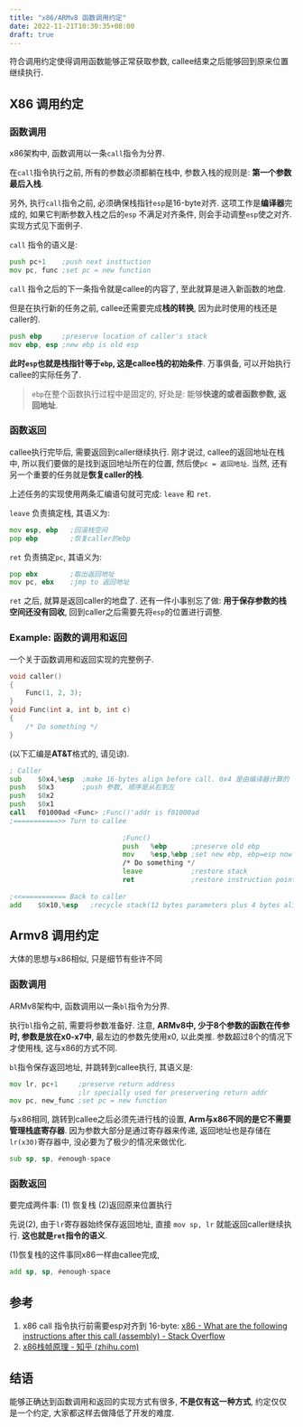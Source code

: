 ```yaml
---
title: "x86/ARMv8 函数调用约定"
date: 2022-11-21T10:30:35+08:00
draft: true
---
```


符合调用约定使得调用函数能够正常获取参数, callee结束之后能够回到原来位置继续执行.

## X86 调用约定

### 函数调用

x86架构中, 函数调用以一条`call`指令为分界.

在`call`指令执行之前, 所有的参数必须都躺在栈中, 参数入栈的规则是: **第一个参数最后入栈**. 

另外, 执行`call`指令之前, 必须确保栈指针`esp`是16-byte对齐. 这项工作是**编译器**完成的, 如果它判断参数入栈之后的`esp` 不满足对齐条件, 则会手动调整`esp`使之对齐. 实现方式见下面例子.

`call` 指令的语义是:

```asm
push pc+1    ;push next insttuction
mov pc, func ;set pc = new function
```

`call` 指令之后的下一条指令就是callee的内容了, 至此就算是进入新函数的地盘. 

但是在执行新的任务之前,  callee还需要完成**栈的转换**, 因为此时使用的栈还是caller的. 

```asm
push ebp     ;preserve location of caller's stack
mov ebp, esp ;new ebp is old esp
```

**此时`esp`也就是栈指针等于`ebp`, 这是callee栈的初始条件**. 万事俱备, 可以开始执行callee的实际任务了.

> `ebp`在整个函数执行过程中是固定的, 好处是: 能够**快速的或者函数参数, 返回地址**.

### 函数返回

callee执行完毕后, 需要返回到caller继续执行. 刚才说过, callee的返回地址在栈中, 所以我们要做的是找到返回地址所在的位置, 然后使`pc = 返回地址`. 当然, 还有另一个重要的任务就是**恢复caller的栈**.

上述任务的实现使用两条汇编语句就可完成: `leave` 和 `ret`.

`leave` 负责搞定栈, 其语义为:

```asm
mov esp, ebp   ;回滚栈空间
pop ebp        ;恢复caller的ebp
```

`ret` 负责搞定`pc`, 其语义为:

```asm 
pop ebx        ;取出返回地址
mov pc, ebx    ;jmp to 返回地址
```

`ret` 之后, 就算是返回caller的地盘了. 还有一件小事别忘了做: **用于保存参数的栈空间还没有回收**, 回到caller之后需要先将`esp`的位置进行调整. 

### Example: 函数的调用和返回

一个关于函数调用和返回实现的完整例子.

```c
void caller()
{
    Func(1, 2, 3);
}
void Func(int a, int b, int c)
{
    /* Do something */
}
```

(以下汇编是**AT&T**格式的, 请见谅).

```asm
; Caller
sub    $0x4,%esp  ;make 16-bytes align before call. 0x4 是由编译器计算的
push   $0x3       ;push 参数, 顺序是从右到左
push   $0x2
push   $0x1
call   f01000ad <Func> ;Func()'addr is f01000ad
;===========>> Turn to callee
                            
                            ;Func()
                            push   %ebp      ;preserve old ebp
                            mov    %esp,%ebp ;set new ebp, ebp=esp now
                            /* Do something */
                            leave            ;restore stack
                            ret              ;restore instruction point
                            
;<<=========== Back to caller 
add    $0x10,%esp   ;recycle stack(12 bytes parameters plus 4 bytes alignment)
```

## Armv8 调用约定

大体的思想与x86相似, 只是细节有些许不同

### 函数调用

ARMv8架构中, 函数调用以一条`bl`指令为分界.

执行`bl`指令之前, 需要将参数准备好. 注意, **ARMv8中, 少于8个参数的函数在传参时, 参数是放在x0-x7中**,  最左边的参数先使用x0, 以此类推. 参数超过8个的情况下才使用栈,  这与x86的方式不同.

`bl`指令保存返回地址, 并跳转到callee执行, 其语义是:

```asm
mov lr, pc+1     ;preserve return address
                 ;lr specially used for preservering return addr
mov pc, new_func ;set pc = new function
```

与x86相同, 跳转到callee之后必须先进行栈的设置, **Arm与x86不同的是它不需要管理栈底寄存器**. 因为参数大部分是通过寄存器来传递, 返回地址也是存储在`lr(x30)`寄存器中, 没必要为了极少的情况来做优化. 

```asm
sub sp, sp, #enough-space
```

### 函数返回

要完成两件事: (1) 恢复栈 (2)返回原来位置执行

先说(2), 由于`lr`寄存器始终保存返回地址, 直接 `mov sp, lr` 就能返回caller继续执行. **这也就是`ret`指令的语义**.

(1)恢复栈的这件事同x86一样由callee完成, 

```asm
add sp, sp, #enough-space
```



## 参考

1. x86 call 指令执行前需要esp对齐到 16-byte: [x86 - What are the following instructions after this call (assembly) - Stack Overflow](https://stackoverflow.com/questions/41971481/what-are-the-following-instructions-after-this-call-assembly)
2. [x86栈帧原理 - 知乎 (zhihu.com)](https://zhuanlan.zhihu.com/p/290689333)

## 结语

能够正确达到函数调用和返回的实现方式有很多, **不是仅有这一种方式**, 约定仅仅是一个约定, 大家都这样去做降低了开发的难度. 